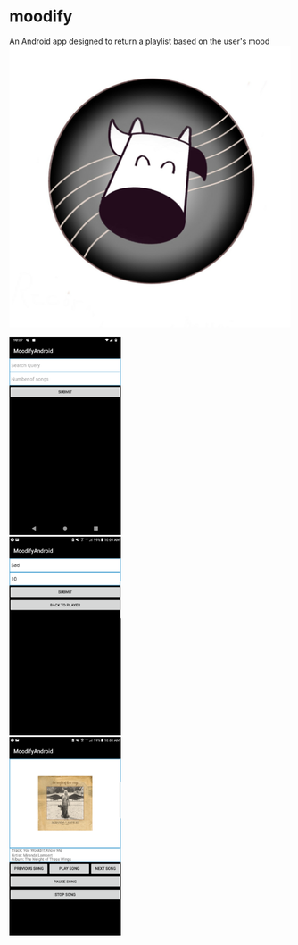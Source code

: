 # moodify

An Android app designed to return a playlist based on the user's mood
<img src="MoodifyScreenshots/moodify_logo.png">
<div class="row"
display: flex;
  justify-content: space-between;>
  <div>
    <img src="MoodifyScreenshots/moodify_start.png" width="200" padding-left: 10px
  padding-right: 10px>
  </div>
  <div">
    <img src="MoodifyScreenshots/moodify_query.png" width="200" padding-left: 10px
  padding-right: 10px>
  </div>
  <div>
    <img src="MoodifyScreenshots/moodify_playlist.png" width="200" padding-left: 10px
  padding-right: 10px>
  </div>
</div>
